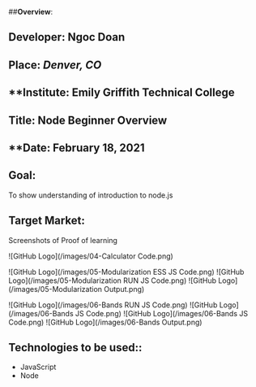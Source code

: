 ##**Overview**:
<br>


## **Developer**: Ngoc Doan
## **Place:** *Denver, CO*
## **Institute: Emily Griffith Technical College
## **Title**: Node Beginner Overview  
## **Date: February 18, 2021

## **Goal**:
To show understanding of introduction to node.js 

## **Target Market**: 
Screenshots of Proof of learning


![GitHub Logo](/images/04-Calculator Code.png)


![GitHub Logo](/images/05-Modularization ESS JS Code.png)
![GitHub Logo](/images/05-Modularization RUN JS Code.png)
![GitHub Logo](/images/05-Modularization Output.png) 

![GitHub Logo](/images/06-Bands RUN JS Code.png) 
![GitHub Logo](/images/06-Bands JS Code.png)
![GitHub Logo](/images/06-Bands JS Code.png)
![GitHub Logo](/images/06-Bands Output.png)




## **Technologies to be used:**:
* JavaScript
* Node


